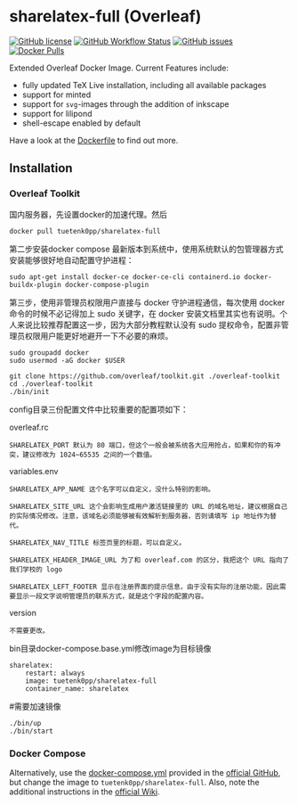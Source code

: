 # sharelatex-full (Overleaf)

[![GitHub license](https://img.shields.io/github/license/Tuetenk0pp/sharelatex-full)](https://github.com/Tuetenk0pp/sharelatex-full/blob/master/LICENSE)
[![GitHub Workflow Status](https://img.shields.io/github/actions/workflow/status/Tuetenk0pp/sharelatex-full/build-test.yml)](https://github.com/Tuetenk0pp/sharelatex-full/actions/workflows/build-test.yml)
[![GitHub issues](https://img.shields.io/github/issues/tuetenk0pp/sharelatex-full)](https://github.com/Tuetenk0pp/sharelatex-full/issues)
[![Docker Pulls](https://img.shields.io/docker/pulls/tuetenk0pp/sharelatex-full)](https://hub.docker.com/r/tuetenk0pp/sharelatex-full)

Extended Overleaf Docker Image.
Current Features include:

- fully updated TeX Live installation, including all available packages
- support for minted
- support for `svg`-images through the addition of inkscape
- support for lilipond
- shell-escape enabled by default

Have a look at the [Dockerfile](./Dockerfile) to find out more.

## Installation

### Overleaf Toolkit
国内服务器，先设置docker的加速代理。然后

```
docker pull tuetenk0pp/sharelatex-full
```

第二步安装docker compose 最新版本到系统中，使用系统默认的包管理器方式安装能够很好地自动配置守护进程：

```
sudo apt-get install docker-ce docker-ce-cli containerd.io docker-buildx-plugin docker-compose-plugin
```

第三步，使用非管理员权限用户直接与 docker 守护进程通信，每次使用 docker 命令的时候不必记得加上 sudo 关键字，在 docker 安装文档里其实也有说明。个人来说比较推荐配置这一步，因为大部分教程默认没有 sudo 提权命令，配置非管理员权限用户能更好地避开一下不必要的麻烦。

```
sudo groupadd docker
sudo usermod -aG docker $USER
```

```
git clone https://github.com/overleaf/toolkit.git ./overleaf-toolkit
cd ./overleaf-toolkit
./bin/init
```

config目录三份配置文件中比较重要的配置项如下：

overleaf.rc

    SHARELATEX_PORT 默认为 80 端口，但这个一般会被系统各大应用抢占，如果和你的有冲突，建议修改为 1024~65535 之间的一个数值。

variables.env

    SHARELATEX_APP_NAME 这个名字可以自定义，没什么特别的影响。

    SHARELATEX_SITE_URL 这个会影响生成用户激活链接里的 URL 的域名地址，建议根据自己的实际情况修改。注意，该域名必须能够被有效解析到服务器，否则请填写 ip 地址作为替代。
    
    SHARELATEX_NAV_TITLE 标签页里的标题，可以自定义。
    
    SHARELATEX_HEADER_IMAGE_URL 为了和 overleaf.com 的区分，我把这个 URL 指向了我们学校的 logo
    
    SHARELATEX_LEFT_FOOTER 显示在注册界面的提示信息，由于没有实际的注册功能，因此需要显示一段文字说明管理员的联系方式，就是这个字段的配置内容。

version

    不需要更改。

bin目录docker-compose.base.yml修改image为目标镜像

```
sharelatex:
    restart: always
    image: tuetenk0pp/sharelatex-full
    container_name: sharelatex
```

#需要加速镜像

```
./bin/up 
./bin/start
```

### Docker Compose

Alternatively, use the [docker-compose.yml](https://github.com/overleaf/overleaf/blob/main/docker-compose.yml) provided in the [official GitHub](https://github.com/overleaf/overleaf), but change the image to ``tuetenk0pp/sharelatex-full``.
Also, note the additional instructions in the [official Wiki](https://github.com/overleaf/overleaf/wiki/Release-Notes--4.x.x#manually-setting-up-mongodb-as-a-replica-set).
